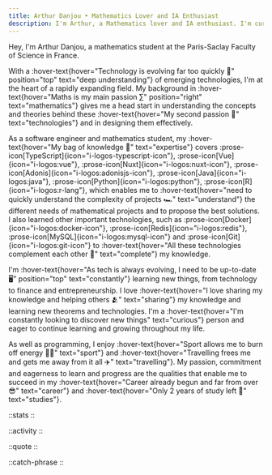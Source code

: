 ```yaml
---
title: Arthur Danjou • Mathematics Lover and IA Enthusiast
description: I'm Arthur, a Mathematics lover and IA enthusiast. I'm currently studying at the University of Paris-Saclay. I'm passionate about Mathematics, Computer Science, and Artificial Intelligence.
---
```


Hey, I'm Arthur Danjou, a mathematics student at the Paris-Saclay Faculty of Science in France.

With a :hover-text{hover="Technology is evolving far too quickly 🤯" position="top" text="deep understanding"} of
emerging technologies, I'm at the heart of a rapidly expanding field. My background in :hover-text{hover="Maths is my
main passion ∑" position="right" text="mathematics"} gives me a head start in
understanding the
concepts and theories behind these :hover-text{hover="My second passion 📱" text="technologies"} and in designing them
effectively.

As a software engineer and mathematics student, my :hover-text{hover="My bag of knowledge 🎒" text="expertise"} covers
:prose-icon[TypeScript]{icon="i-logos-typescript-icon"},
:prose-icon[Vue]{icon="i-logos:vue"},
:prose-icon[Nuxt]{icon="i-logos:nuxt-icon"},
:prose-icon[Adonis]{icon="i-logos:adonisjs-icon"},
:prose-icon[Java]{icon="i-logos:java"},
:prose-icon[Python]{icon="i-logos:python"},
:prose-icon[R]{icon="i-logos:r-lang"},
which enables me to :hover-text{hover="need to quickly understand the complexity of projects 🏎️" text="understand"} the
different needs of mathematical projects and to propose the best solutions.
I also learned other important technologies, such as
:prose-icon[Docker]{icon="i-logos:docker-icon"},
:prose-icon[Redis]{icon="i-logos:redis"},
:prose-icon[MySQL]{icon="i-logos:mysql-icon"} and
:prose-icon[Git]{icon="i-logos:git-icon"} to :hover-text{hover="All these technologies complement each other 🔗" text="complete"} my knowledge.

I'm :hover-text{hover="As tech is always evolving, I need to be up-to-date 🖥️" position="top" text="constantly"} learning new things, from technology to finance and entrepreneurship. I love :hover-text{hover="I love sharing my knowledge and helping
others 🫂" text="sharing"} my knowledge and learning new theorems and technologies. I'm a :hover-text{hover="I'm constantly looking to discover new things" text="curious"} person and eager to continue learning and growing throughout my life.

As well as programming, I enjoy :hover-text{hover="Sport allows me to burn off energy 🏋️‍♂️" text="sport"} and
:hover-text{hover="Travelling frees me and gets me away from it all ✈️" text="travelling"}. My passion, commitment and eagerness to learn and progress are the qualities that enable me to succeed in my :hover-text{hover="Career already begun and far from over 😎" text="career"} and :hover-text{hover="Only 2 years of study left 💪" text="studies"}.

::stats
::

::activity
::

::quote
::

::catch-phrase
::
